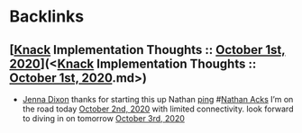 
# Backlinks
## [[Knack](<[Knack.md>) Implementation Thoughts :: [October 1st, 2020](<October 1st, 2020.md>)](<[Knack](<Knack.md>) Implementation Thoughts :: [October 1st, 2020](<October 1st, 2020.md>).md>)
- [Jenna Dixon](<Jenna Dixon.md>) thanks for starting this up Nathan [ping](<ping.md>) #[Nathan Acks](<Nathan Acks.md>) I’m on the road today [October 2nd, 2020](<October 2nd, 2020.md>) with limited connectivity. look forward to diving in on tomorrow [October 3rd, 2020](<October 3rd, 2020.md>)

